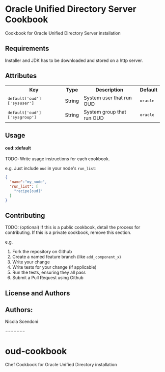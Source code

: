 Oracle Unified Directory Server  Cookbook
============
Cookbook for Oracle Unified Directory Server installation

Requirements
------------
Installer and JDK has to be downloaded and stored on a http server.



Attributes
----------


<table>
  <tr>
    <th>Key</th>
    <th>Type</th>
    <th>Description</th>
    <th>Default</th>
  </tr>


  <tr>
    <td><tt>default['oud']['sysuser']</tt></td>
    <td>String</td>
    <td>System user that run OUD</td>
    <td><tt>oracle</tt></td>
  </tr>
  <tr>
    <td><tt>default['oud']['sysgroup']</tt></td>
    <td>String</td>
    <td>System group that run OUD</td>
    <td><tt>oracle</tt></td>
  </tr>
</table>

Usage
-----
#### oud::default
TODO: Write usage instructions for each cookbook.

e.g.
Just include `oud` in your node's `run_list`:

```json
{
  "name":"my_node",
  "run_list": [
    "recipe[oud]"
  ]
}
```

Contributing
------------
TODO: (optional) If this is a public cookbook, detail the process for contributing. If this is a private cookbook, remove this section.

e.g.
1. Fork the repository on Github
2. Create a named feature branch (like `add_component_x`)
3. Write your change
4. Write tests for your change (if applicable)
5. Run the tests, ensuring they all pass
6. Submit a Pull Request using Github

License and Authors
-------------------
Authors: 
--------
Nicola Scendoni

=======
# oud-cookbook
Chef Cookbook for Oracle Unified Directory installation
